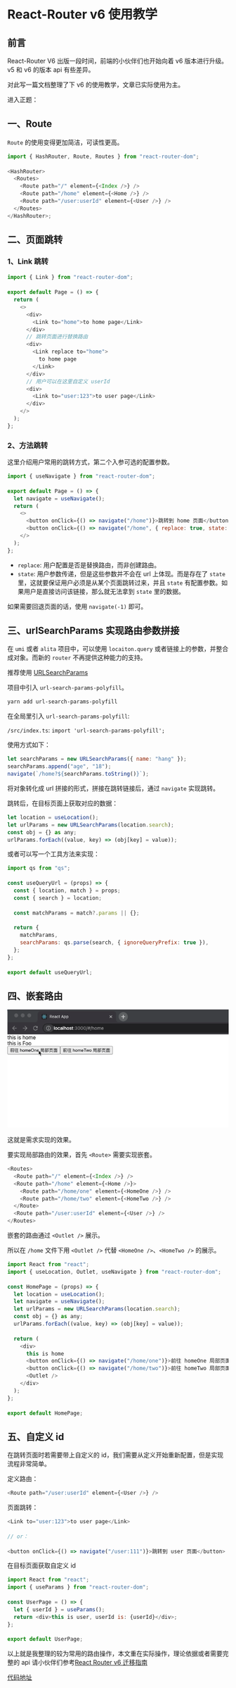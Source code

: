 # React-Router v6 使用教学

## 前言

React-Router V6 出版一段时间，前端的小伙伴们也开始向着 v6 版本进行升级。v5 和 v6 的版本 api 有些差异。

对此写一篇文档整理了下 v6 的使用教学，文章已实际使用为主。

进入正题：

## 一、Route

`Route` 的使用变得更加简洁，可读性更高。

```js
import { HashRouter, Route, Routes } from "react-router-dom";

<HashRouter>
  <Routes>
    <Route path="/" element={<Index />} />
    <Route path="/home" element={<Home />} />
    <Route path="/user:userId" element={<User />} />
  </Routes>
</HashRouter>;
```

## 二、页面跳转

### 1、Link 跳转

```js
import { Link } from "react-router-dom";

export default Page = () => {
  return (
    <>
      <div>
        <Link to="home">to home page</Link>
      </div>
      // 跳转页面进行替换路由
      <div>
        <Link replace to="home">
          to home page
        </Link>
      </div>
      // 用户可以在这里自定义 userId
      <div>
        <Link to="user:123">to user page</Link>
      </div>
    </>
  );
};
```

### 2、方法跳转

这里介绍用户常用的跳转方式，第二个入参可选的配置参数。

```js
import { useNavigate } from "react-router-dom";

export default Page = () => {
  let navigate = useNavigate();
  return (
    <>
      <button onClick={() => navigate("/home")}>跳转到 home 页面</button>
      <button onClick={() => navigate("/home", { replace: true, state: {} })}>替换到 home 页面</button>
    </>
  );
};
```

- `replace`: 用户配置是否是替换路由，而非创建路由。
- `state`: 用户参数传递，但是这些参数并不会在 url 上体现。而是存在了 `state` 里，这就要保证用户必须是从某个页面跳转过来，并且 `state` 有配置参数。如果用户是直接访问该链接，那么就无法拿到 `state` 里的数据。

如果需要回退页面的话，使用 `navigate(-1)` 即可。

## 三、urlSearchParams 实现路由参数拼接

在 `umi` 或者 `alita` 项目中，可以使用 `locaiton.query` 或者链接上的参数，并整合成对象。而新的 `router` 不再提供这种能力的支持。

推荐使用 [URLSearchParams](https://developer.mozilla.org/en-US/docs/Web/API/URLSearchParams)

项目中引入 `url-search-params-polyfill`。

```bash
yarn add url-search-params-polyfill
```

在全局里引入 `url-search-params-polyfill`:

`/src/index.ts`: `import 'url-search-params-polyfill';`

使用方式如下：

```js
let searchParams = new URLSearchParams({ name: "hang" });
searchParams.append("age", "18");
navigate(`/home?${searchParams.toString()}`);
```

将对象转化成 url 拼接的形式，拼接在跳转链接后，通过 `navigate` 实现跳转。

跳转后，在目标页面上获取对应的数据：

```js
let location = useLocation();
let urlParams = new URLSearchParams(location.search);
const obj = {} as any;
urlParams.forEach((value, key) => (obj[key] = value));
```

或者可以写一个工具方法来实现：

```js
import qs from "qs";

const useQueryUrl = (props) => {
  const { location, match } = props;
  const { search } = location;

  const matchParams = match?.params || {};

  return {
    matchParams,
    searchParams: qs.parse(search, { ignoreQueryPrefix: true }),
  };
};

export default useQueryUrl;
```

## 四、嵌套路由

![img](./img/router1.gif)

这就是需求实现的效果。

要实现局部路由的效果，首先 `<Route>` 需要实现嵌套。

```js
<Routes>
  <Route path="/" element={<Index />} />
  <Route path="/home" element={<Home />}>
    <Route path="/home/one" element={<HomeOne />} />
    <Route path="/home/two" element={<HomeTwo />} />
  </Route>
  <Route path="/user:userId" element={<User />} />
</Routes>
```

嵌套的路由通过 `<Outlet />` 展示。

所以在 `/home` 文件下用 `<Outlet />` 代替 `<HomeOne />`、`<HomeTwo />` 的展示。

```js
import React from "react";
import { useLocation, Outlet, useNavigate } from "react-router-dom";

const HomePage = (props) => {
  let location = useLocation();
  let navigate = useNavigate();
  let urlParams = new URLSearchParams(location.search);
  const obj = {} as any;
  urlParams.forEach((value, key) => (obj[key] = value));

  return (
    <div>
      this is home
      <button onClick={() => navigate("/home/one")}>前往 homeOne 局部页面</button>
      <button onClick={() => navigate("/home/two")}>前往 homeTwo 局部页面</button>
      <Outlet />
    </div>
  );
};

export default HomePage;
```

## 五、自定义 id

在跳转页面时若需要带上自定义的 id，我们需要从定义开始重新配置，但是实现流程非常简单。

定义路由：

```js
<Route path="/user:userId" element={<User />} />
```

页面跳转：

```js
<Link to="user:123">to user page</Link>

// or：

<button onClick={() => navigate("/user:111")}>跳转到 user 页面</button>
```

在目标页面获取自定义 id

```js
import React from "react";
import { useParams } from "react-router-dom";

const UserPage = () => {
  let { userId } = useParams();
  return <div>this is user, userId is: {userId}</div>;
};

export default UserPage;
```

以上就是我整理的较为常用的路由操作，本文重在实际操作，理论依据或者需要完整的 api 请小伙伴们参考[React Router v6 迁移指南](https://reactrouter.com/docs/en/v6/api)

[代码地址](https://github.com/hang1017/react-router-6-demo.git)
